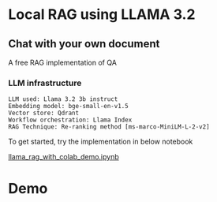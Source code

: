 # Local RAG using LLAMA 3.2
## Chat with your own document
A free RAG implementation of QA 

### LLM infrastructure


```
LLM used: Llama 3.2 3b instruct                            
Embedding model: bge-small-en-v1.5                         
Vector store: Qdrant                                       
Workflow orchestration: Llama Index                        
RAG Technique: Re-ranking method [ms-marco-MiniLM-L-2-v2]  
```

To get started, try the implementation in below notebook

[llama_rag_with_colab_demo.ipynb](https://github.com/madanmohan-venkatesan/Chat-with-your-own-document/blob/bcc48d39716507ca4bf0504c0da220367c4e7d94/llama_rag_with_colab_demo.ipynb)

# Demo


